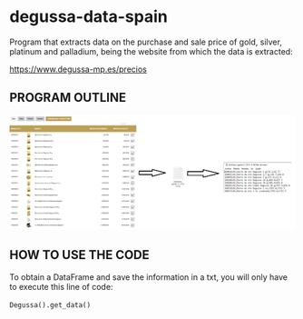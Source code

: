 # degussa-data-spain

Program that extracts data on the purchase and sale price of gold, silver, platinum and palladium, being the website from which the data is extracted: 

https://www.degussa-mp.es/precios

## PROGRAM OUTLINE

![](https://github.com/Guillermo-C-A/degussa-data-spain/blob/master/Readme%20img/program%20outline.png)

## HOW TO USE THE CODE

To obtain a DataFrame and save the information in a txt, you will only have to execute this line of code: 

`Degussa().get_data()`
